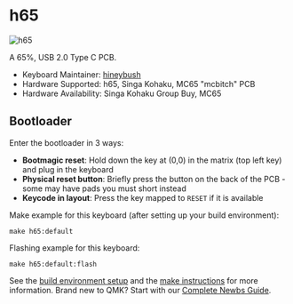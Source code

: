 # h65

![h65](https://i.imgur.com/Q1m98Hnh.png)

A 65%, USB 2.0 Type C PCB. 

* Keyboard Maintainer: [hineybush](https://github.com/hineybush)
* Hardware Supported: h65, Singa Kohaku, MC65 "mcbitch" PCB
* Hardware Availability: Singa Kohaku Group Buy, MC65

## Bootloader

Enter the bootloader in 3 ways:

* **Bootmagic reset**: Hold down the key at (0,0) in the matrix (top left key) and plug in the keyboard
* **Physical reset button**: Briefly press the button on the back of the PCB - some may have pads you must short instead
* **Keycode in layout**: Press the key mapped to `RESET` if it is available

Make example for this keyboard (after setting up your build environment):

    make h65:default

Flashing example for this keyboard:

    make h65:default:flash

See the [build environment setup](https://docs.qmk.fm/#/getting_started_build_tools) and the [make instructions](https://docs.qmk.fm/#/getting_started_make_guide) for more information. Brand new to QMK? Start with our [Complete Newbs Guide](https://docs.qmk.fm/#/newbs).
